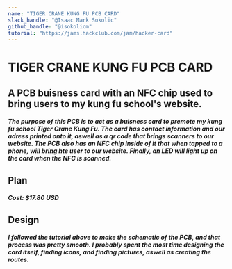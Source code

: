 ```yaml
---
name: "TIGER CRANE KUNG FU PCB CARD"
slack_handle: "@Isaac Mark Sokolic"
github_handle: "@isokolicm"
tutorial: "https://jams.hackclub.com/jam/hacker-card"
---
```


# TIGER CRANE KUNG FU PCB CARD
## A PCB buisness card with an NFC chip used to bring users to my kung fu school's website.
##### The purpose of this PCB is to act as a buisness card to premote my kung fu school Tiger Crane Kung Fu. The card has contact information and our adress printed onto it, aswell as a qr code that brings scanners to our website. The PCB also has an NFC chip inside of it that when tapped to a phone, will bring hte user to our website. Finally, an LED will light up on the card when the NFC is scanned. 

## Plan
##### Cost: $17.80 USD

## Design
##### I followed the tutorial above to make the schematic of the PCB, and that process was pretty smooth. I probably spent the most time designing the card itself, finding icons, and finding pictures, aswell as creating the routes.

